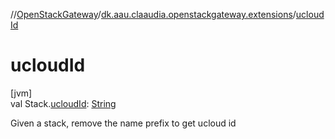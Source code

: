 //[OpenStackGateway](../../index.md)/[dk.aau.claaudia.openstackgateway.extensions](index.md)/[ucloudId](ucloud-id.md)

# ucloudId

[jvm]\
val Stack.[ucloudId](ucloud-id.md): [String](https://kotlinlang.org/api/latest/jvm/stdlib/kotlin/-string/index.html)

Given a stack, remove the name prefix to get ucloud id
